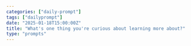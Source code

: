 ```yaml
---
categories: ["daily-prompt"]
tags: ["dailyprompt"]
date: "2025-01-18T15:00:00Z"
title: "What's one thing you're curious about learning more about?"
type: "prompts"
---
```

